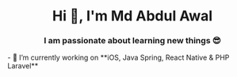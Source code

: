 <h1 align="center">Hi 👋, I'm Md Abdul Awal</h1>
<h3 align="center">I am passionate about learning new things 😎</h3>
- 🌱 I’m currently working on **iOS, Java Spring, React Native & PHP Laravel**


